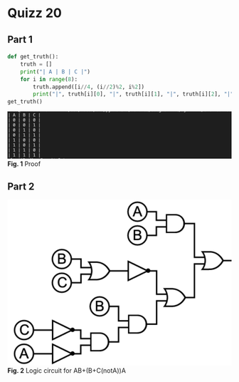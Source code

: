 # Quizz 20

## Part 1

```python
def get_truth():
    truth = []
    print("| A | B | C |")
    for i in range(8):
        truth.append([i//4, (i//2)%2, i%2])
        print("|", truth[i][0], "|", truth[i][1], "|", truth[i][2], "|")
get_truth()
```
![](../Images/quizz20-proof.png)
**Fig. 1** Proof

## Part 2

![](../Images/quizz19-logiccircuit.png)
**Fig. 2** Logic circuit for AB+(B+C(notA))A